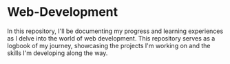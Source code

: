 # Web-Development
In this repository, I'll be documenting my progress and learning experiences as I delve into the world of web development. This repository serves as a logbook of my journey, showcasing the projects I'm working on and the skills I'm developing along the way.
